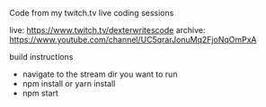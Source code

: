 Code from my twitch.tv live coding sessions

live: https://www.twitch.tv/dexterwritescode
archive: https://www.youtube.com/channel/UC5qrarJonuMq2FjoNqOmPxA


build instructions

* navigate to the stream dir you want to run
* npm install or yarn install
* npm start
